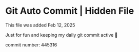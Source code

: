 # Git Auto Commit | Hidden File

This file was added Feb 12, 2025

Just for fun and keeping my daily git commit active 🤪

commit number: 445316

